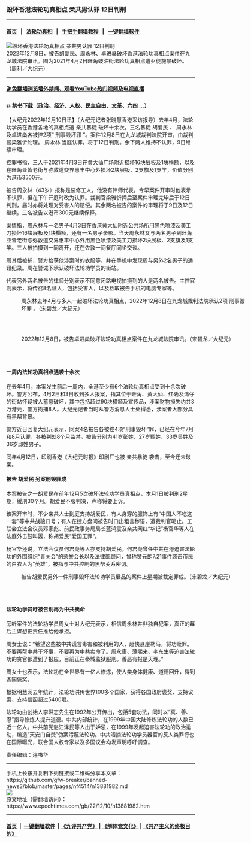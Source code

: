 ### 毁坏香港法轮功真相点 亲共男认罪 12日判刑
------------------------

#### [首页](https://github.com/gfw-breaker/banned-news3/blob/master/README.md) &nbsp;&nbsp;|&nbsp;&nbsp; [法轮功真相](https://github.com/begood0513/basic/blob/master/README.md)  &nbsp;&nbsp;|&nbsp;&nbsp; [手把手翻墙教程](https://github.com/gfw-breaker/guides/wiki)  &nbsp;&nbsp;|&nbsp;&nbsp; [一键翻墙软件](https://github.com/gfw-breaker/nogfw/blob/master/README.md)  



<div><img alt="毁坏香港法轮功真相点 亲共男认罪 12日判刑" class="attachment-djy_600_400 size-djy_600_400 wp-post-image" src="https://i.epochtimes.com/assets/uploads/2022/12/id13882010-2@1200x12002-600x400.jpg"/>
<div class="caption">
 2022年12月8日，被告胡爱民、周永林、卓进燊破坏香港法轮功真相点案件在九龙城法院审讯。图为2021年4月2日旺角豉油街法轮功真相点遭歹徒施暴破坏。（周利／大纪元）
</div></div><hr/>

#### [ 🎬  免翻墙浏览墙外禁闻、观看YouTube热门视频及电视直播](https://github.com/gfw-breaker/HelloWorld)

#### [ 💥  禁书下载（政治、经济、人权、民主自由、文革、六四 ...）](https://github.com/gfw-breaker/books/blob/master/README.md)

<div><p>
 【大纪元2022年12月10日讯】（大纪元记者张晓慧香港采访报导）去年4月，法轮功学员在香港各地的真相点遭
 <ok href="https://www.epochtimes.com/gb/tag/%E4%BA%B2%E5%85%B1%E6%9A%B4%E5%BE%92.html">
  亲共暴徒
 </ok>
 破坏十余次，三名暴徒
 <ok href="https://www.epochtimes.com/gb/tag/%E8%83%A1%E7%88%B1%E6%B0%91.html">
  胡爱民
 </ok>
 、
 <ok href="https://www.epochtimes.com/gb/tag/%E5%91%A8%E6%B0%B8%E6%9E%97.html">
  周永林
 </ok>
 及卓进燊各被控2项“
 <ok href="https://www.epochtimes.com/gb/tag/%E5%88%91%E4%BA%8B%E6%AF%81%E5%9D%8F%E7%BD%AA.html">
  刑事毁坏罪
 </ok>
 ”。案件12月8日在九龙城裁判法院开审，由裁判官梁雅忻处理。
 <ok href="https://www.epochtimes.com/gb/tag/%E5%91%A8%E6%B0%B8%E6%9E%97.html">
  周永林
 </ok>
 当庭认罪，将于12日判刑。余下两人维持不认罪，9日继续审理。
</p>
<p>
 控罪书指，三人于2021年4月3日在黄大仙广场附近损坏16块展板及1块横额，以及在旺角亚皆老街与弥敦道交界惠丰中心外损坏2块展板、2支旗及1支竿，价值分别为港币3500元。
</p>
<p>
 被告周永林（43岁）报称是装修工人，他没有律师代表。今早案件开审时他表示不认罪，但在下午开庭时改为认罪。裁判官梁雅忻押后至案件审理完毕后于12日判刑，届时亦将处理对受害人的赔偿。其余两名被告的案件的审理将于9日及12日继续。三名被告以港币300元继续保释。
</p>
<p>
 案情指，周永林与一名男子4月3日在香港黄大仙附近公共场所用黑色喷漆及美工刀损坏16块展板及1块横额，还有一名男子录影。当天周永林又与两名男子到旺角亚皆老街与弥敦道交界惠丰中心外用黑色喷漆及美工刀损坏2块展板、2支旗及1支竿。三人被拍摄到一同离开，还在佐敦一间餐厅同坐交谈。
</p>
<p>
</p>
<p>
 周其后被捕，警方检获他涉案时的衣服等，并在手机中发现周与另外2名男子的通讯纪录。周在警诫下承认破坏法轮功学员的街站。
</p>
<p>
 代表另外两名被告的律师分别表示不同意闭路电视拍摄到的人是两名被告。主控官则表示，将传召8名证人，包括受害人，以及检取被告手机的电脑专家等。
</p>
<figure aria-describedby="caption-attachment-13882014" class="wp-caption aligncenter" id="attachment_13882014" style="width: 600px">
 <ok href="https://i.epochtimes.com/assets/uploads/2022/12/id13882014-DSC_6134-e1670650463902.jpg" target="_blank">
  <img alt="" class="size-large wp-image-13882014" src="https://i.epochtimes.com/assets/uploads/2022/12/id13882014-DSC_6134-600x400.jpg"/>
 </ok>
 <br/><figcaption class="wp-caption-text" id="caption-attachment-13882014">
  周永林去年4月与多人一起破坏法轮功真相点，2022年12月8日在九龙城裁判法院承认2项
  <ok href="https://www.epochtimes.com/gb/tag/%E5%88%91%E4%BA%8B%E6%AF%81%E5%9D%8F%E7%BD%AA.html">
   刑事毁坏罪
  </ok>
  。（宋碧龙／大纪元）
 </figcaption><br/>
</figure><br/>
<figure aria-describedby="caption-attachment-13882015" class="wp-caption aligncenter" id="attachment_13882015" style="width: 600px">
 <ok href="https://i.epochtimes.com/assets/uploads/2022/12/id13882015-IMG_1006.jpg" target="_blank">
  <img alt="" class="size-large wp-image-13882015" src="https://i.epochtimes.com/assets/uploads/2022/12/id13882015-IMG_1006-600x400.jpg"/>
 </ok>
 <br/><figcaption class="wp-caption-text" id="caption-attachment-13882015">
  2022年12月8日，被告卓进燊破坏法轮功真相点案件在九龙城法院审讯。（宋碧龙／大纪元）
 </figcaption><br/>
</figure><br/>
<h4>
 一周内法轮功真相点遇袭十余次
</h4>
<p>
 在去年4月，本案发生前后一周内，全港至少有6个法轮功真相点受到十余次破坏。警方公布，4月2日和3日收到多人报案，指其位于旺角、黄大仙、红磡及湾仔的街站怀疑被人蓄意破坏，其中包括超过90块横额及宣传品，涉案财物损失约共3万港元，警方拘捕8人。大纪元记者当时从警方消息人士处得悉，涉案者大部分具有黑帮背景。
</p>
<p>
 警方近日回复大纪元表示，同案4名被告各被控4项“刑事毁坏”罪，已经在今年7月和8月认罪，各被判处8个月监禁。被告分别为41岁彭姓、27岁甄姓、33岁吴姓及36岁邱姓男子。
</p>
<p>
 同年4月12日，印刷香港《大纪元时报》印刷厂也被
 <ok href="https://www.epochtimes.com/gb/tag/%E4%BA%B2%E5%85%B1%E6%9A%B4%E5%BE%92.html">
  亲共暴徒
 </ok>
 袭击，至今还未破案。
</p>
<h4>
 被告
 <ok href="https://www.epochtimes.com/gb/tag/%E8%83%A1%E7%88%B1%E6%B0%91.html">
  胡爱民
 </ok>
 另案刑毁罪成
</h4>
<p>
 本案被告之一胡爱民在前年12月5次破坏法轮功学员真相点，本月1日被判刑2星期，缓刑30个月。胡爱民不服判决，声称将要上诉。
</p>
<p>
 该案开审时，不少亲共人士到庭支持胡爱民，有人身穿的服饰上有“中国人不吃这一套”等中共战狼口号；有人在控方盘问被告时口出粗言秽语，遭裁判官喝止。工联会立法会议员邓家彪、前民政事务局局长蓝鸿震及亲共网红“华记”杨官华等人在法庭外击鼓叫嚣，称胡爱民“爱国无罪”。
</p>
<p>
 杨官华还说，立法会议员何君尧等人亦支持胡爱民。何君尧曾任中共在港迫害法轮功的外围组织“青关会”的荣誉会长以及法律部顾问，曾称赞元朗7.21事件袭击市民的白衣人为“英雄”，被指与中共控制的黑帮关系密切。
</p>
<figure aria-describedby="caption-attachment-13882018" class="wp-caption aligncenter" id="attachment_13882018" style="width: 600px">
 <ok href="https://i.epochtimes.com/assets/uploads/2022/12/id13882018-DSC_6114-e1670650757481.jpg" target="_blank">
  <img alt="" class="size-large wp-image-13882018" src="https://i.epochtimes.com/assets/uploads/2022/12/id13882018-DSC_6114-600x400.jpg"/>
 </ok>
 <br/><figcaption class="wp-caption-text" id="caption-attachment-13882018">
  被告胡爱民另外一件刑事毁坏法轮功学员展品的案件上星期被裁定罪成。（宋碧龙／大纪元）
 </figcaption><br/>
</figure><br/>
<h4>
 法轮功学员吁被告别再为中共卖命
</h4>
<p>
 旁听案件的法轮功学员周女士对大纪元表示，相信周永林并非独自犯案，真正的幕后主谋想把责任推给他承担。
</p>
<p>
 周女士说：“希望这些被中共谎言毒害和被利用的人，赶快悬崖勒马，将功赎罪。不要再帮中共干坏事，不要再为中共卖命了。周永康、薄熙来、李东生等迫害法轮功的贪官都遭到了报应，目前正在秦城监狱服刑。善恶有报是天理。”
</p>
<p>
 周女士也表示，法轮功在全世界有一亿人修炼，使人类身体健康、道德回升，得到各国褒奖。
</p>
<p>
 根据明慧网去年统计，法轮功洪传世界100多个国家，获得各国政府褒奖、支持议案、支持信函超过5400项。
</p>
<p>
 法轮功由创始人李洪志先生在1992年公开传出，包括5套功法，同时以“真、善、忍”指导修炼人提升道德。中共内部统计，在1999年中国大陆修炼法轮功的人数已近一亿人。中共前党魁江泽民等人出于妒忌，在1999年发起迫害法轮功的政治运动，编造“天安门自焚”伪案污蔑法轮功。中共活摘法轮功学员器官的反人类罪行也在国际曝光，联合国人权专家以及多国议会均发声明呼吁调查。
</p>
<p>
 责任编辑：连书华
</p>
</div>
<hr/>
手机上长按并复制下列链接或二维码分享本文章：<br/>
https://github.com/gfw-breaker/banned-news3/blob/master/pages/nf4514/n13881982.md <br/>
<a href='https://github.com/gfw-breaker/banned-news3/blob/master/pages/nf4514/n13881982.md'><img src='https://github.com/gfw-breaker/banned-news3/blob/master/pages/nf4514/n13881982.md.png'/></a> <br/>
原文地址（需翻墙访问）：https://www.epochtimes.com/gb/22/12/10/n13881982.htm


------------------------
#### [首页](https://github.com/gfw-breaker/banned-news3/blob/master/README.md) &nbsp;|&nbsp; [一键翻墙软件](https://github.com/gfw-breaker/nogfw/blob/master/README.md) &nbsp;| [《九评共产党》](https://github.com/gfw-breaker/9ping.md/blob/master/README.md#九评之一评共产党是什么) | [《解体党文化》](https://github.com/gfw-breaker/jtdwh.md/blob/master/README.md) | [《共产主义的终极目的》](https://github.com/gfw-breaker/gczydzjmd.md/blob/master/README.md)


<img src='http://gfw-breaker.win/banned-news3/pages/nf4514/n13881982.md' width='0px' height='0px'/>